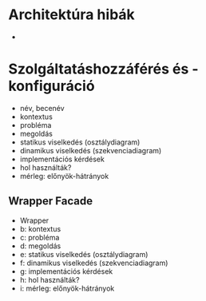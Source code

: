 # Architektúra hibák

- 

# Szolgáltatáshozzáférés és -konfiguráció

- név, becenév
- kontextus
- probléma
- megoldás
- statikus viselkedés (osztálydiagram)
- dinamikus viselkedés (szekvenciadiagram)
- implementációs kérdések
- hol használták?
- mérleg: előnyök-hátrányok

## Wrapper Facade
- Wrapper
- b: kontextus
- c: probléma
- d: megoldás
- e: statikus viselkedés (osztálydiagram)
- f: dinamikus viselkedés (szekvenciadiagram)
- g: implementációs kérdések
- h: hol használták?
- i: mérleg: előnyök-hátrányok